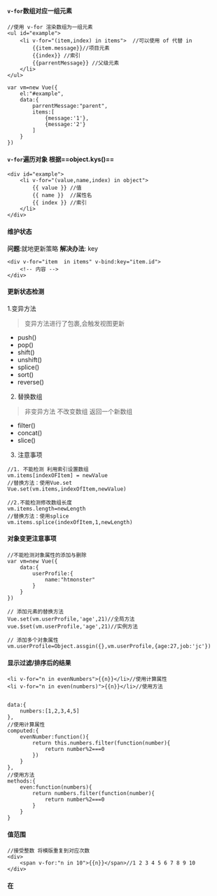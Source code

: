 #### `v-for`数组对应一组元素
```
//使用 v-for 渲染数组为一组元素
<ul id="example">
    <li v-for="(item,index) in items">  //可以使用 of 代替 in
        {{item.message}}//项目元素
        {{index}} //索引
        {{parrentMessage}} //父级元素
    </li>
</ul>
```
```
var vm=new Vue({
    el:"#example",
    data:{
        parrentMessage:"parent",
        items:[
            {message:'1'},
            {message:'2'}
        ]
    }
})
```
#### `v-for`遍历对象  根据==object.kys()==
```
<div id="example">
    <li v-for="(value,name,index) in object">
        {{ value }} //值
        {{ name }}  //属性名
        {{ index }} //索引
    </li>
</div>
```
#### 维护状态
**问题**:就地更新策略
**解决办法**: key
```
<div v-for="item  in items" v-bind:key="item.id">
    <!-- 内容 -->
</div>
```
#### 更新状态检测
1.变异方法 
>变异方法进行了包裹,会触发视图更新 
 - push()
 - pop()
 - shift()
 - unshift()
 - splice()
 - sort()
 - reverse()
2. 替换数组
> 非变异方法 不改变数组 返回一个新数组
 - filter()
 - concat()
 - slice()
3. 注意事项
```
//1. 不能检测 利用索引设置数组
vm.items[indexOFItem] = newValue
//替换方法：使用Vue.set
Vue.set(vm.items,indexOfItem,newValue)

//2.不能检测修改数组长度
vm.items.length=newLength
//替换方法：使用splice
vm.items.splice(indexOfItem,1,newLength)
```

#### 对象变更注意事项
```
//不能检测对象属性的添加与删除
var vm=new Vue({
    data:{
        userProfile:{
            name:"htmonster"
        }
    }
})

// 添加元素的替换方法
Vue.set(vm.userProfile,'age',21)//全局方法
vue.$set(vm.userProfile,'age',21)//实例方法

// 添加多个对象属性
vm.userProfile=Object.assgin({},vm.userProfile,{age:27,job:'jc'})
``` 
#### 显示过滤/排序后的结果
```
<li v-for="n in evenNumbers">{{n}}</li>//使用计算属性
<li v-for="n in even(numbers)">{{n}}</li>//使用方法
```

```

data:{
    numbers:[1,2,3,4,5]
},
//使用计算属性
computed:{
    evenNumber:function(){
        return this.numbers.filter(function(number){
            return number%2===0
        })
    }
},
//使用方法 
methods:{
    even:function(numbers){
        return numbers.filter(function(number){
            return number%2===0
        }
    }
}
```
#### 值范围
```
//接受整数 将模版重复到对应次数
<div>
    <span v-for:"n in 10">{{n}}</span>//1 2 3 4 5 6 7 8 9 10
</div>
```
#### 在<template>中使用v-for
```
//使用template渲染多个数据
<ul>
  <template v-for="item in items">
    <li>{{ item.msg }}</li>
    <li class="divider" role="presentation"></li>
  </template>
</ul>
```
#### v-for与 v-if
- v-for 优先级高于 v-if


